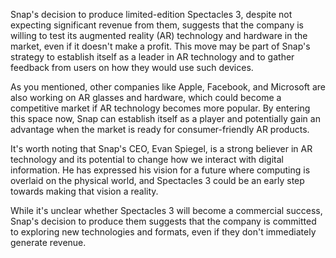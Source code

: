 Snap's decision to produce limited-edition Spectacles 3, despite not expecting significant revenue from them, suggests that the company is willing to test its augmented reality (AR) technology and hardware in the market, even if it doesn't make a profit. This move may be part of Snap's strategy to establish itself as a leader in AR technology and to gather feedback from users on how they would use such devices.

As you mentioned, other companies like Apple, Facebook, and Microsoft are also working on AR glasses and hardware, which could become a competitive market if AR technology becomes more popular. By entering this space now, Snap can establish itself as a player and potentially gain an advantage when the market is ready for consumer-friendly AR products.

It's worth noting that Snap's CEO, Evan Spiegel, is a strong believer in AR technology and its potential to change how we interact with digital information. He has expressed his vision for a future where computing is overlaid on the physical world, and Spectacles 3 could be an early step towards making that vision a reality.

While it's unclear whether Spectacles 3 will become a commercial success, Snap's decision to produce them suggests that the company is committed to exploring new technologies and formats, even if they don't immediately generate revenue.